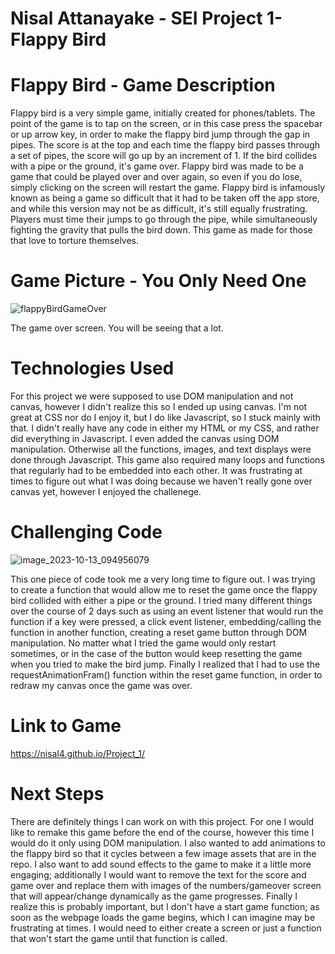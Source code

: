 # Nisal Attanayake - SEI Project 1- Flappy Bird

# Flappy Bird - Game Description

Flappy bird is a very simple game, initially created for phones/tablets. The point of the game is to tap on the screen, or in this case press the spacebar or up arrow key, in order to make the flappy bird jump through the gap in pipes. The score is at the top and each time the flappy bird passes through a set of pipes, the score will go up by an increment of 1. If the bird collides with a pipe or the ground, it's game over. Flappy bird was made to be a game that could be played over and over again, so even if you do lose, simply clicking on the screen will restart the game. Flappy bird is infamously known as being a game so difficult that it had to be taken off the app store, and while this version may not be as difficult, it's still equally frustrating. Players must time their jumps to go through the pipe, while simultaneously fighting the gravity that pulls the bird down. This game as made for those that love to torture themselves.



# Game Picture - You Only Need One


![flappyBirdGameOver](https://github.com/Nisal4/Project_1/assets/145291849/a1235af3-3a65-451b-8165-47e645963e8b)

The game over screen. You will be seeing that a lot.

# Technologies Used

For this project we were supposed to use DOM manipulation and not canvas, however I didn't realize this so I ended up using canvas. I'm not great at CSS nor do I enjoy it, but I do like Javascript, so I stuck mainly with that. I didn't really have any code in either my HTML or my CSS, and rather did everything in Javascript. I even added the canvas using DOM manipulation. Otherwise all the functions, images, and text displays were done through Javascript. This game also required many loops and functions that regularly had to be embedded into each other. It was frustrating at times to figure out what I was doing because we haven't really gone over canvas yet, however I enjoyed the challenege.


# Challenging Code

![image_2023-10-13_094956079](https://github.com/Nisal4/Project_1/assets/145291849/9080084b-9e92-4a36-a129-b0416b52980e)


This one piece of code took me a very long time to figure out. I was trying to create a function that would allow me to reset the game once the flappy bird collided with either a pipe or the ground. I tried many different things over the course of 2 days such as using an event listener that would run the function if a key were pressed, a click event listener, embedding/calling the function in another function, creating a reset game button through DOM manipulation. No matter what I tried the game would only restart sometimes, or in the case of the button would keep resetting the game when you tried to make the bird jump. Finally I realized that I had to use the requestAnimationFram() function within the reset game function, in order to redraw my canvas once the game was over.


# Link to Game
https://nisal4.github.io/Project_1/


# Next Steps

There are definitely things I can work on with this project. For one I would like to remake this game before the end of the course, however this time I would do it only using DOM manipulation. I also wanted to add animations to the flappy bird so that it cycles between a few image assets that are in the repo. I also want to add sound effects to the game to make it a little more engaging; additionally I would want to remove the text for the score and game over and replace them with images of the numbers/gameover screen that will appear/change dynamically as the game progresses. Finally I realize this is probably important, but I don't have a start game function; as soon as the webpage loads the game begins, which I can imagine may be frustrating at times. I would need to either create a screen or just a function that won't start the game until that function is called.

